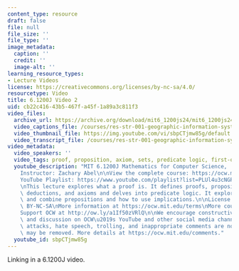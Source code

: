 ```yaml
---
content_type: resource
draft: false
file: null
file_size: ''
file_type: ''
image_metadata:
  caption: ''
  credit: ''
  image-alt: ''
learning_resource_types:
- Lecture Videos
license: https://creativecommons.org/licenses/by-nc-sa/4.0/
resourcetype: Video
title: 6.1200J Video 2
uid: cb22c416-43b5-467f-a45f-1a89a3c811f3
video_files:
  archive_url: https://archive.org/download/mit6_1200js24/mit6_1200js24_lec01_360p.mp4
  video_captions_file: /courses/res-str-001-geographic-information-system-gis-tutorial-january-iap-2022/61200-sp24-lecture01-2024feb06.vtt
  video_thumbnail_file: https://img.youtube.com/vi/sbpCTjmw85g/default.jpg
  video_transcript_file: /courses/res-str-001-geographic-information-system-gis-tutorial-january-iap-2022/61200-sp24-lecture01-2024feb06.pdf
video_metadata:
  video_speakers: ''
  video_tags: proof, proposition, axiom, sets, predicate logic, first-order logic
  youtube_description: "MIT 6.1200J Mathematics for Computer Science,  Spring 2024\n\
    Instructor: Zachary Abel\n\nView the complete course: https://ocw.mit.edu/courses/6-1200j-mathematics-for-computer-science-spring-2024/\n\
    YouTube Playlist: https://www.youtube.com/playlist?list=PLUl4u3cNGP61VNvICqk2HXJTonnKgAc9d\n\
    \nThis lecture explores what a proof is. It defines proofs, propositions, logical\
    \ deductions, and axioms and delves into predicate logic. It explores how to use\
    \ and combine prepositions and how to use implications.\n\nLicense: Creative Commons\
    \ BY-NC-SA\nMore information at https://ocw.mit.edu/terms\nMore courses at https://ocw.mit.edu\n\
    Support OCW at http://ow.ly/a1If50zVRlQ\n\nWe encourage constructive comments\
    \ and discussion on OCW\u2019s YouTube and other social media channels. Personal\
    \ attacks, hate speech, trolling, and inappropriate comments are not allowed and\
    \ may be removed. More details at https://ocw.mit.edu/comments."
  youtube_id: sbpCTjmw85g
---
```

Linking in a 6.1200J video.